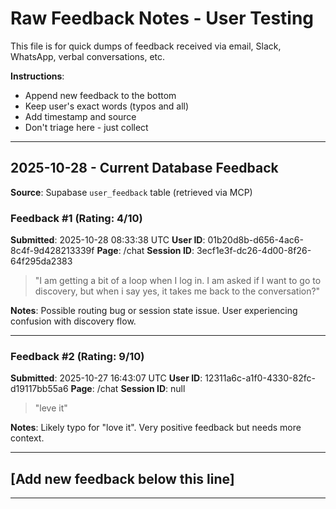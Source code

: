 # Raw Feedback Notes - User Testing

This file is for quick dumps of feedback received via email, Slack, WhatsApp, verbal conversations, etc.

**Instructions**:
- Append new feedback to the bottom
- Keep user's exact words (typos and all)
- Add timestamp and source
- Don't triage here - just collect

---

## 2025-10-28 - Current Database Feedback

**Source**: Supabase `user_feedback` table (retrieved via MCP)

### Feedback #1 (Rating: 4/10)
**Submitted**: 2025-10-28 08:33:38 UTC
**User ID**: 01b20d8b-d656-4ac6-8c4f-9d428213339f
**Page**: /chat
**Session ID**: 3ecf1e3f-dc26-4d00-8f26-64f295da2383

> "I am getting a bit of a loop when I log in. I am asked if I want to go to discovery, but when i say yes, it takes me back to the conversation?"

**Notes**: Possible routing bug or session state issue. User experiencing confusion with discovery flow.

---

### Feedback #2 (Rating: 9/10)
**Submitted**: 2025-10-27 16:43:07 UTC
**User ID**: 12311a6c-a1f0-4330-82fc-d19117bb55a6
**Page**: /chat
**Session ID**: null

> "leve it"

**Notes**: Likely typo for "love it". Very positive feedback but needs more context.

---

## [Add new feedback below this line]

---
